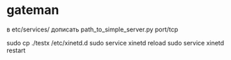 gateman
=======
в etc/services/   дописать   path_to_simple_server.py port/tcp

sudo cp ./testx /etc/xinetd.d
sudo service xinetd reload
sudo service xinetd restart
